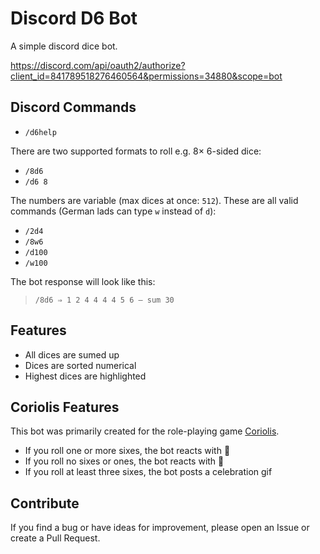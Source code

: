 # Discord D6 Bot

A simple discord dice bot. 

https://discord.com/api/oauth2/authorize?client_id=841789518276460564&permissions=34880&scope=bot

## Discord Commands 

* `/d6help`

There are two supported formats to roll e.g. 8× 6-sided dice:

* `/8d6` 
* `/d6 8`

The numbers are variable (max dices at once: `512`). These are all valid commands (German lads can type `w` instead of `d`):

* `/2d4`
* `/8w6`
* `/d100`
* `/w100`

The bot response will look like this:

> `/8d6 ⇒ 1 2 4 4 4 4 5 6 – sum 30`

## Features

* All dices are sumed up
* Dices are sorted numerical
* Highest dices are highlighted

## Coriolis Features

This bot was primarily created for the role-playing game [Coriolis](https://www.coriolis-rpg.com/).

* If you roll one or more sixes, the bot reacts with 🎉
* If you roll no sixes or ones, the bot reacts with 💩
* If you roll at least three sixes, the bot posts a celebration gif

## Contribute

If you find a bug or have ideas for improvement, please open an Issue or create a Pull Request.